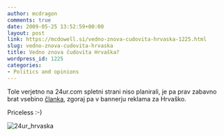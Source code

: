 ```yaml
---
author: mcdragon
comments: true
date: 2009-05-25 13:52:59+00:00
layout: post
link: https://mcdowell.si/vedno-znova-cudovita-hrvaska-1225.html
slug: vedno-znova-cudovita-hrvaska
title: Vedno znova čudovita Hrvaška?
wordpress_id: 1225
categories:
- Politics and opinions
---
```


Tole verjetno na 24ur.com spletni strani niso planirali, je pa prav zabavno brat vsebino [članka](http://24ur.com/novice/svet/amandmajev-ne-bomo-sprejeli.html), zgoraj pa v bannerju reklama za Hrvaško.

Priceless :-)

![24ur_hrvaska](https://dwlcvfkt1l4wn.cloudfront.net/2009/05/24ur_hrvaska1.jpg)
